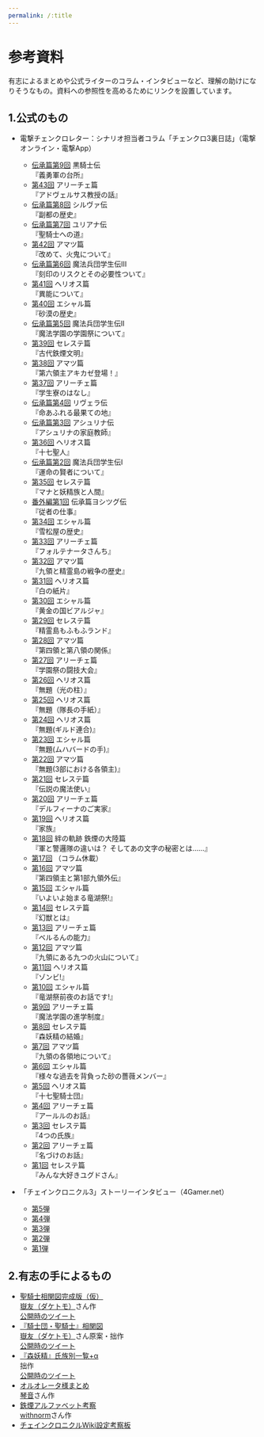 ```yaml
---
permalink: /:title
---
```


# 参考資料



有志によるまとめや公式ライターのコラム・インタビューなど、理解の助けになりそうなもの。資料への参照性を高めるためにリンクを設置しています。


## 1.公式のもの

- 電撃チェンクロレター：シナリオ担当者コラム「チェンクロ3裏日誌」（電撃オンライン・電撃App）

  - [伝承篇第9回](https://dengekionline.com/articles/6877/) 黒騎士伝  
    『義勇軍の台所』
  - [第43回](https://dengekionline.com/articles/5502/) アリーチェ篇  
    『アドヴェルサス教授の話』
  - [伝承篇第8回](https://dengekionline.com/articles/5059/) シルヴァ伝  
    『副都の歴史』
  - [伝承篇第7回](https://dengekionline.com/articles/3424/) ユリアナ伝  
    『聖騎士への道』
  - [第42回](https://dengekionline.com/articles/1525/) アマツ篇  
    『改めて、火鬼について』
  - [伝承篇第6回](https://dengekionline.com/articles/636/) 魔法兵団学生伝III  
    『刻印のリスクとその必要性ついて』
  - [第41回](https://dengekionline.com/elem/000/001/913/1913942/) ヘリオス篇  
    『異能について』
  - [第40回](https://dengekionline.com/elem/000/001/907/1907341/) エシャル篇  
    『砂漠の歴史』
  - [伝承篇第5回](https://dengekionline.com/elem/000/001/897/1897534/) 魔法兵団学生伝II  
    『魔法学園の学園祭について』
  - [第39回](https://dengekionline.com/elem/000/001/891/1891326/) セレステ篇  
    『古代鉄煙文明』
  - [第38回](https://dengekionline.com/elem/000/001/882/1882450/) アマツ篇  
    『第六領主アキカゼ登場！』
  - [第37回](https://dengekionline.com/elem/000/001/863/1863384/) アリーチェ篇  
    『学生寮のはなし』
  - [伝承篇第4回](https://dengekionline.com/elem/000/001/856/1856290/) リヴェラ伝  
    『命あふれる最果ての地』
  - [伝承篇第3回](https://dengekionline.com/elem/000/001/839/1839204/) アシュリナ伝  
    『アシュリナの家庭教師』
  - [第36回](https://dengekionline.com/elem/000/001/836/1836972/) ヘリオス篇  
    『十七聖人』
  - [伝承篇第2回](https://dengekionline.com/elem/000/001/825/1825595/) 魔法兵団学生伝I  
    『運命の賢者について』
  - [第35回](http://dengekionline.com/elem/000/001/815/1815654/) セレステ篇  
    『マナと妖精族と人間』
  - [番外編第1回](http://dengekionline.com/elem/000/001/802/1802848/) 伝承篇ヨシツグ伝  
    『従者の仕事』
  - [第34回](http://dengekionline.com/elem/000/001/798/1798755/) エシャル篇  
    『雪松屋の歴史』
  - [第33回](http://dengekionline.com/elem/000/001/789/1789592/) アリーチェ篇  
    『フォルテナータさんち』
  - [第32回](http://dengekionline.com/elem/000/001/773/1773244/) アマツ篇  
    『九領と精霊島の戦争の歴史』
  - [第31回](http://dengekionline.com/elem/000/001/759/1759267/) ヘリオス篇  
    『白の紙片』
  - [第30回](http://dengekionline.com/elem/000/001/751/1751202/) エシャル篇  
    『黄金の国ビアルジャ』
  - [第29回](http://dengekionline.com/elem/000/001/740/1740016/) セレステ篇  
    『精霊島もふもふランド』
  - [第28回](http://dengekionline.com/elem/000/001/729/1729530/) アマツ篇  
    『第四領と第八領の関係』
  - [第27回](http://dengekionline.com/elem/000/001/724/1724660/) アリーチェ篇  
    『学園祭の闘技大会』
  - [第26回](http://dengekionline.com/elem/000/001/715/1715321/) ヘリオス篇  
    『無題（光の柱）』
  - [第25回](http://dengekionline.com/elem/000/001/702/1702665/) ヘリオス篇  
    『無題（隊長の手紙）』
  - [第24回](http://dengekionline.com/elem/000/001/688/1688695/) ヘリオス篇  
    『無題(ギルド連合)』
  - [第23回](http://dengekionline.com/elem/000/001/682/1682275/) エシャル篇  
    『無題(ムハバードの手)』
  - [第22回](http://dengekionline.com/elem/000/001/673/1673192/) アマツ篇  
    『無題(3部における各領主)』
  - [第21回](http://dengekionline.com/elem/000/001/667/1667071/) セレステ篇  
    『伝説の魔法使い』
  - [第20回](http://dengekionline.com/elem/000/001/656/1656096/) アリーチェ篇  
    『デルフィーナのご実家』
  - [第19回](http://dengekionline.com/elem/000/001/631/1631002/) ヘリオス篇  
    『家族』
  - [第18回](http://dengekionline.com/elem/000/001/624/1624311/) 絆の軌跡 鉄煙の大陸篇  
    『軍と警邏隊の違いは？ そしてあの文字の秘密とは……』
  - [第17回](http://dengekionline.com/elem/000/001/614/1614784/) （コラム休載）
  - [第16回](http://dengekionline.com/elem/000/001/602/1602848/) アマツ篇  
    『第四領主と第1部九領外伝』
  - [第15回](http://dengekionline.com/elem/000/001/596/1596375/) エシャル篇  
    『いよいよ始まる竜湖祭!』
  - [第14回](http://dengekionline.com/elem/000/001/585/1585320/) セレステ篇  
    『幻獣とは』
  - [第13回](http://dengekionline.com/elem/000/001/573/1573468/) アリーチェ篇  
    『ベルるんの能力』
  - [第12回](http://dengekionline.com/elem/000/001/566/1566532/) アマツ篇  
    『九領にある九つの火山について』
  - [第11回](http://dengekionline.com/elem/000/001/562/1562475/) ヘリオス篇  
    『ゾンビ!』
  - [第10回](http://dengekionline.com/elem/000/001/552/1552042/) エシャル篇  
    『竜湖祭前夜のお話です!』
  - [第9回](http://dengekionline.com/elem/000/001/542/1542364/) アリーチェ篇  
    『魔法学園の進学制度』
  - [第8回](http://dengekionline.com/elem/000/001/532/1532642/) セレステ篇  
    『森妖精の結婚』
  - [第7回](http://dengekionline.com/elem/000/001/518/1518326/) アマツ篇  
    『九領の各領地について』
  - [第6回](http://dengekionline.com/elem/000/001/505/1505776/) エシャル篇  
    『様々な過去を背負った砂の薔薇メンバー』
  - [第5回](http://dengekionline.com/elem/000/001/496/1496997/) ヘリオス篇  
    『十七聖騎士団』
  - [第4回](http://dengekionline.com/elem/000/001/487/1487696/) アリーチェ篇  
    『アールルのお話』
  - [第3回](http://dengekionline.com/elem/000/001/479/1479908/) セレステ篇  
    『4つの氏族』
  - [第2回](http://dengekionline.com/elem/000/001/469/1469656/) アリーチェ篇  
    『名づけのお話』
  - [第1回](http://dengekionline.com/elem/000/001/455/1455019/) セレステ篇  
    『みんな大好きユグドさん』
- 「チェインクロニクル3」ストーリーインタビュー（4Gamer.net）
  - [第5弾](https://www.4gamer.net/games/223/G022384/20190123095/)
  - [第4弾](http://www.4gamer.net/games/223/G022384/20180209064/)
  - [第3弾](http://www.4gamer.net/games/223/G022384/20180205025/)
  - [第2弾](http://www.4gamer.net/games/223/G022384/20170614020/)
  - [第1弾](http://www.4gamer.net/games/223/G022384/20170417068/)


## 2.有志の手によるもの

<!--
- [チェインクロニクル設定資料集（仮）](https://docs.google.com/document/d/1gvaZty5EgXB3U7VmUhg-iYYmMT2Zf94RSRXdvNRieEY/edit)  
  [Vee](http://twitter.com/WisedVee)さん作  
  [公開時のツイート](https://twitter.com/WisdVee/status/835713251564371969)
-->

- [聖騎士相関図完成版（仮）](https://pbs.twimg.com/media/C6KBPD8U8AAUH_V.jpg)  
  [嶽友（ダケトモ）](https://twitter.com/daketomo)さん作  
  [公開時のツイート](https://twitter.com/daketomo/status/838374590455799808)
- [『騎士団・聖騎士』相関図](https://pbs.twimg.com/media/DbzN5f5UwAA0U09?format=png&name=large)  
  [嶽友（ダケトモ）](https://twitter.com/daketomo)さん原案・拙作  
  [公開時のツイート](https://twitter.com/seseri_gm/status/989892600244006913)  
- [『森妖精』氏族別一覧+α](https://pbs.twimg.com/media/DclsvG5U0AIYct9?format=png&name=large)  
  拙作  
  [公開時のツイート](https://twitter.com/seseri_gm/status/993446314821103616)
- [オルオレータ様まとめ](https://twitter.com/kotoneisbizk/status/969885145414082560)  
  [琴音](https://twitter.com/kotoneisbizk)さん作  
- [鉄煙アルファベット考察](https://twitter.com/withnorm1/status/964676264819703809)  
  [withnorm](https://twitter.com/withnorm1)さん作  
- [チェインクロニクルWiki設定考察板](https://チェインクロニクル.gamerch.com/%E8%A8%AD%E5%AE%9A%E8%80%83%E5%AF%9F%E6%9D%BF)  
